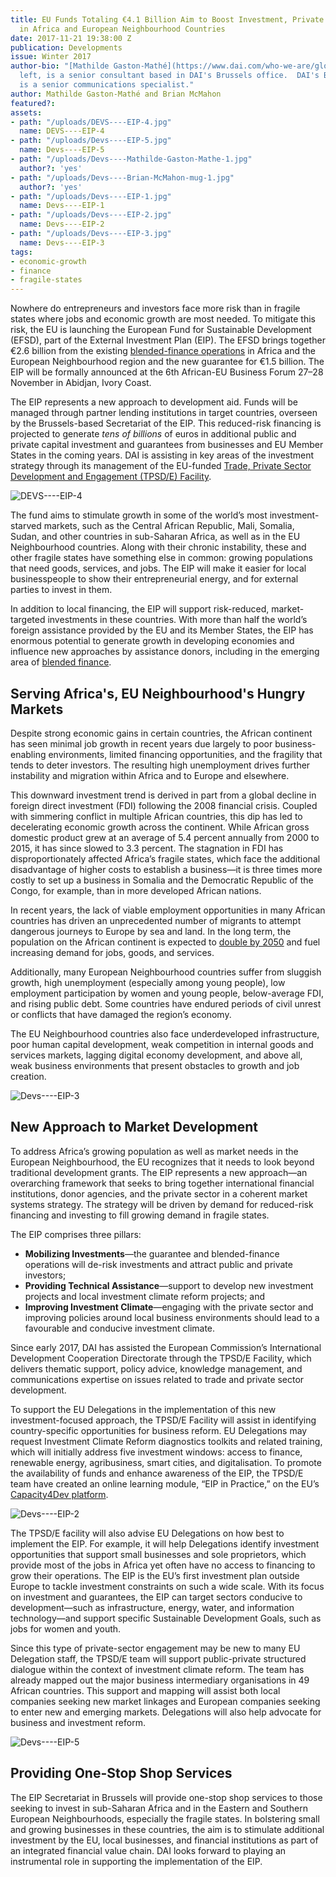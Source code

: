 ```yaml
---
title: EU Funds Totaling €4.1 Billion Aim to Boost Investment, Private Sector Engagement
  in Africa and European Neighbourhood Countries
date: 2017-11-21 19:38:00 Z
publication: Developments
issue: Winter 2017
author-bio: "[Mathilde Gaston-Mathé](https://www.dai.com/who-we-are/global-reach/brussels/contacts/management),
  left, is a senior consultant based in DAI's Brussels office.  DAI's Brian McMahon
  is a senior communications specialist."
author: Mathilde Gaston-Mathé and Brian McMahon
featured?: 
assets:
- path: "/uploads/DEVS----EIP-4.jpg"
  name: DEVS----EIP-4
- path: "/uploads/Devs----EIP-5.jpg"
  name: Devs----EIP-5
- path: "/uploads/Devs----Mathilde-Gaston-Mathe-1.jpg"
  author?: 'yes'
- path: "/uploads/Devs----Brian-McMahon-mug-1.jpg"
  author?: 'yes'
- path: "/uploads/Devs----EIP-1.jpg"
  name: Devs----EIP-1
- path: "/uploads/Devs----EIP-2.jpg"
  name: Devs----EIP-2
- path: "/uploads/Devs----EIP-3.jpg"
  name: Devs----EIP-3
tags:
- economic-growth
- finance
- fragile-states
---
```


Nowhere do entrepreneurs and investors face more risk than in fragile states where jobs and economic growth are most needed. To mitigate this risk, the EU is launching the European Fund for Sustainable Development (EFSD), part of the External Investment Plan (EIP). The EFSD brings together €2.6 billion from the existing [blended-finance operations](https://ec.europa.eu/europeaid/policies/innovative-financial-instruments-blending/blending-operations_en) in Africa and the European Neighbourhood region and the new guarantee for €1.5 billion. The EIP will be formally announced at the 6th African-EU Business Forum 27–28 November in Abidjan, Ivory Coast. 




The EIP represents a new approach to development aid. Funds will be managed through partner lending institutions in target countries, overseen by the Brussels-based Secretariat of the EIP. This reduced-risk financing is projected to generate *tens of billions* of euros in additional public and private capital investment and guarantees from businesses and EU Member States in the coming years. DAI is assisting in key areas of the investment strategy through its management of the EU-funded [Trade, Private Sector Development and Engagement (TPSD/E) Facility](https://www.dai.com/our-work/projects/worldwide-trade-private-sector-development-and-engagement-and-regional-integration-facility).

![DEVS----EIP-4](/uploads/DEVS----EIP-4.jpg "Port of Mombasa, Kenya.") 

The fund aims to stimulate growth in some of the world’s most investment-starved markets, such as the Central African Republic, Mali, Somalia, Sudan, and other countries in sub-Saharan Africa, as well as in the EU Neighbourhood countries. Along with their chronic instability, these and other fragile states have something else in common: growing populations that need goods, services, and jobs. The EIP will make it easier for local businesspeople to show their entrepreneurial energy, and for external parties to invest in them.

In addition to local financing, the EIP will support risk-reduced, market-targeted investments in these countries. With more than half the world’s foreign assistance provided by the EU and its Member States, the EIP has enormous potential to generate growth in developing economies and influence new approaches by assistance donors, including in the emerging area of [blended finance](http://dai-global-developments.com/articles/using-development-assistance-to-catalyze-sound-investments-in-emerging-and-developing-markets/).

<script id="infogram_0__/wT6B85nAU0m924g72Gmx" title="TSPD EIP Final" src="https://e.infogram.com/js/dist/embed.js?KmO" type="text/javascript"></script>


## Serving Africa's, EU Neighbourhood's Hungry Markets

Despite strong economic gains in certain countries, the African continent has seen minimal job growth in recent years due largely to poor business-enabling environments, limited financing opportunities, and the fragility that tends to deter investors. The resulting high unemployment drives further instability and migration within Africa and to Europe and elsewhere.

This downward investment trend is derived in part from a global decline in foreign direct investment (FDI) following the 2008 financial crisis. Coupled with simmering conflict in multiple African countries, this dip has led to decelerating economic growth across the continent. While African gross domestic product grew at an average of 5.4 percent annually from 2000 to 2015, it has since slowed to 3.3 percent. The stagnation in FDI has disproportionately affected Africa’s fragile states, which face the additional disadvantage of higher costs to establish a business—it is three times more costly to set up a business in Somalia and the Democratic Republic of the Congo, for example, than in more developed African nations.

In recent years, the lack of viable employment opportunities in many African countries has driven an unprecedented number of migrants to attempt dangerous journeys to Europe by sea and land. In the long term, the population on the African continent is expected to [double by 2050](https://www.un.org/development/desa/publications/world-population-prospects-the-2017-revision.html) and fuel increasing demand for jobs, goods, and services.

Additionally, many European Neighbourhood countries suffer from sluggish growth, high unemployment (especially among young people), low employment participation by women and young people, below-average FDI, and rising public debt. Some countries have endured periods of civil unrest or conflicts that have damaged the region’s economy.

The EU Neighbourhood countries also face underdeveloped infrastructure, poor human capital development, weak competition in internal goods and services markets, lagging digital economy development, and above all, weak business environments that present obstacles to growth and job creation.

![Devs----EIP-3](/uploads/Devs----EIP-3.jpg "Young men in Morocco awaiting a ride to their agricultural jobs.") 

## New Approach to Market Development

To address Africa’s growing population as well as market needs in the European Neighbourhood, the EU recognizes that it needs to look beyond traditional development grants. The EIP represents a new approach—an overarching framework that seeks to bring together international financial institutions, donor agencies, and the private sector in a coherent market systems strategy. The strategy will be driven by demand for reduced-risk financing and investing to fill growing demand in fragile states. 

The EIP comprises three pillars:

* **Mobilizing Investments**—the guarantee and blended-finance operations will de-risk investments and attract public and private investors;
* **Providing Technical Assistance**—support to develop new investment projects and local investment climate reform projects; and
* **Improving Investment Climate**—engaging with the private sector and improving policies around local business environments should lead to a favourable and conducive investment climate.

Since early 2017, DAI has assisted the European Commission’s International Development Cooperation Directorate through the TPSD/E Facility, which delivers thematic support, policy advice, knowledge management, and communications expertise on issues related to trade and private sector development.

To support the EU Delegations in the implementation of this new investment-focused approach, the TPSD/E Facility will assist in identifying country-specific opportunities for business reform. EU Delegations may request Investment Climate Reform diagnostics toolkits and related training, which will initially address five investment windows: access to finance, renewable energy, agribusiness, smart cities, and digitalisation. To promote the availability of funds and enhance awareness of the EIP, the TPSD/E team have created an online learning module, “EIP in Practice,” on the EU’s [Capacity4Dev platform](https://europa.eu/capacity4dev/).

![Devs----EIP-2](/uploads/Devs----EIP-2.jpg "mPesa branchless banking started in 2007 in Kenya and Tanzania and has expanded abroad.") 

The TPSD/E facility will also advise EU Delegations on how best to implement the EIP. For example, it will help Delegations identify investment opportunities that support small businesses and sole proprietors, which provide most of the jobs in Africa yet often have no access to financing to grow their operations. The EIP is the EU’s first investment plan outside Europe to tackle investment constraints on such a wide scale. With its focus on investment and guarantees, the EIP can target sectors conducive to development—such as infrastructure, energy, water, and information technology—and support specific Sustainable Development Goals, such as jobs for women and youth.

Since this type of private-sector engagement may be new to many EU Delegation staff, the TPSD/E team will support public-private structured dialogue within the context of investment climate reform. The team has already mapped out the major business intermediary organisations in 49 African countries. This support and mapping will assist both local companies seeking new market linkages and European companies seeking to enter new and emerging markets. Delegations will also help advocate for business and investment reform.

![Devs----EIP-5](/uploads/Devs----EIP-5.jpg "Sub-Saharan Africa is becoming a key sourcing destination for global apparel buyers. This includes Kenyan apparel producer UAL, which has received assistance from the USAID East Africa Trade and Investment Hub, implemented by DAI.") 

## Providing One-Stop Shop Services

The EIP Secretariat in Brussels will provide one-stop shop services to those seeking to invest in sub-Saharan Africa and in the Eastern and Southern European Neighbourhoods, especially the fragile states. In bolstering small and growing businesses in these countries, the aim is to stimulate additional investment by the EU, local businesses, and financial institutions as part of an integrated financial value chain. DAI looks forward to playing an instrumental role in supporting the implementation of the EIP.
